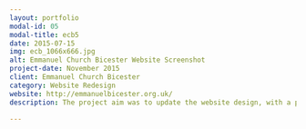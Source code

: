```yaml
---
layout: portfolio
modal-id: 05
modal-title: ecb5
date: 2015-07-15
img: ecb_1066x666.jpg
alt: Emmanuel Church Bicester Website Screenshot
project-date: November 2015
client: Emmanuel Church Bicester
category: Website Redesign
website: http://emmanuelbicester.org.uk/
description: The project aim was to update the website design, with a particular focus on ensuring ease of content maintinence for the church's operations team. The website was moved onto a new content management system and the layout was redesigned, adding reponsive functionality. Features also added in the new desgin include inline content management, intergated audio player, google calendar interagration. This project was a completed together with <a href="http://stephenjolly.com/" title="Stephen Jolly's Website" target="_blank">StephenJolly.com</a>

---
```

